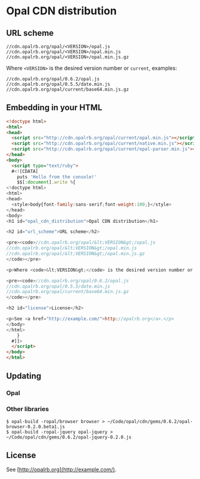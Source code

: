 # Opal CDN distribution

## URL scheme

    //cdn.opalrb.org/opal/<VERSION>/opal.js
    //cdn.opalrb.org/opal/<VERSION>/opal.min.js
    //cdn.opalrb.org/opal/<VERSION>/opal.min.js.gz

Where `<VERSION>` is the desired version number or `current`, examples:

    //cdn.opalrb.org/opal/0.6.2/opal.js
    //cdn.opalrb.org/opal/0.5.5/date.min.js
    //cdn.opalrb.org/opal/current/base64.min.js.gz


## Embedding in your HTML

```html
<!doctype html>
<html>
<head>
  <script src="http://cdn.opalrb.org/opal/current/opal.min.js"></script>
  <script src="http://cdn.opalrb.org/opal/current/native.min.js"></script>
  <script src="http://cdn.opalrb.org/opal/current/opal-parser.min.js"></script>
</head>
<body>
  <script type="text/ruby">
  #<![CDATA[
    puts 'Hello from the console!'
    $$[:document].write %{
<!doctype html>
<html>
<head>
  <style>body{font-family:sans-serif;font-weight:100;}</style>
</head>
<body>
<h1 id="opal_cdn_distribution">Opal CDN distribution</h1>

<h2 id="url_scheme">URL scheme</h2>

<pre><code>//cdn.opalrb.org/opal/&lt;VERSION&gt;/opal.js
//cdn.opalrb.org/opal/&lt;VERSION&gt;/opal.min.js
//cdn.opalrb.org/opal/&lt;VERSION&gt;/opal.min.js.gz
</code></pre>

<p>Where <code>&lt;VERSION&gt;</code> is the desired version number or <code>current</code>, examples:</p>

<pre><code>//cdn.opalrb.org/opal/0.6.2/opal.js
//cdn.opalrb.org/opal/0.5.5/date.min.js
//cdn.opalrb.org/opal/current/base64.min.js.gz
</code></pre>

<h2 id="license">License</h2>

<p>See <a href="http://example.com/">http://opalrb.org</a>.</p>
</body>
</html>
    }
  #]]>
  </script>
</body>
</html>
```

## Updating

### Opal




### Other libraries

    $ opal-build -ropal/browser browser > ~/Code/opal/cdn/gems/0.6.2/opal-browser-0.2.0.beta1.js
    $ opal-build -ropal-jquery opal-jquery > ~/Code/opal/cdn/gems/0.6.2/opal-jquery-0.2.0.js


## License

See [http://opalrb.org](http://example.com/).
